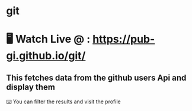 # git

# 🖥️ Watch Live @ : https://pub-gi.github.io/git/
## This fetches data from the github users Api and display them
⌨️ You can filter the results and visit the profile
